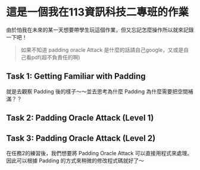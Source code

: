 # 這是一個我在113資訊科技二專班的作業
<p>
    由於怕我在未來的某一天想要帶學生玩這個作業，但又忘記怎麼操作所以就來記錄一下吧！
</p>

> 如果不知道 padding oracle Attack 是什麼的話請自己google，又或是自己看pdf(超不負責任的啊) 

## Task 1: Getting Familiar with Padding
<p>
    就是去觀察 Padding 後的樣子～～並去思考為什麼 Padding 為什麼需要把空間補滿？？
</p>
    
## Task 2: Padding Oracle Attack (Level 1)
<p>
    
</p>

## Task 3: Padding Oracle Attack (Level 2)
<p>
    在任務2的練習後，我們想要將 Padding Oracle Attack 可以直接用程式來處理。因此可以根據 Padding 的方式來稍微的修改程式碼就好了～
</p>